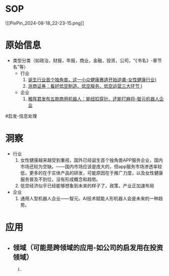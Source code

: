 
# SOP

![[PixPin_2024-08-18_22-23-15.png]]

# 原始信息

- 类型分类（如政治，财报，年报，商业，金融，投资，公司，“《书名》-章节名”等）
	- 行业
		1. [诞生行业首个独角兽，这一小众健康赛道开始逆袭-女性健康行业)](https://www.36kr.com/p/2910914840779651) 
		2. [浙商证券：看好低空制造、低空服务、低空运营三大环节 )](https://www.yicai.com/news/102236387.html) 
	- 企业
		1. [稚晖君发布五款商用机器人：能纽扣穿针、还能打麻将-智元机器人企业](https://www.36kr.com/p/2911230419147648) 

#启发-信息处理
# 洞察

- 行业
	1. 女性健康越来越受到重视，国外已经诞生首个独角兽APP服务企业，国内市场还较为空缺。——国内市场应该是庞大的，但app服务市场渗透率较低，更多的在于实体产品的研发，可能原因在于推广力度，以及女性健康服务普及不到位，没有形成概念和趋势。
	2. 低空经济似乎已经能够想象到未来的样子了，政策，产业正加速布局
- 企业
	1. 通用人型机器人企业——智元。AI技术赋能人形机器人会是未来的一种趋势。
# 应用

- 领域（可能是跨领域的应用-如公司的启发用在投资领域）
	- 
		1. 


